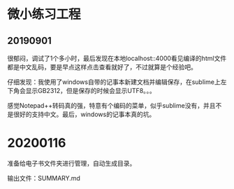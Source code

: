 # 微小练习工程

## 20190901
很郁闷，调试了1个多小时，最后发现在本地localhost::4000看见编译的html文件都是中文乱码，要是早点这样点击查看就好了，不过就算是个经验吧。

仔细发现：我使用了windows自带的记事本新建文档并编辑保存，在sublime上左下角会显示GB2312，但是保存的时候会显示UTF8。。。

感觉Notepad++转码真的强，特意有个编码的菜单，似乎sublime没有，并且不是很好的支持中文。最后，windows的记事本真的坑。



# 20200116

准备给电子书文件夹进行管理，自动生成目录。

输出文件：SUMMARY.md